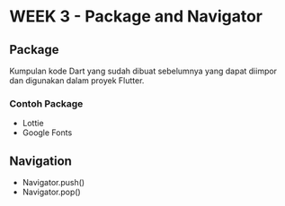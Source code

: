 # WEEK 3 - Package and Navigator

## Package
Kumpulan kode Dart yang sudah dibuat sebelumnya yang dapat diimpor dan digunakan dalam proyek Flutter.

### Contoh Package
- Lottie
- Google Fonts

## Navigation
- Navigator.push()
- Navigator.pop()